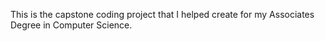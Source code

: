 This is the capstone coding project that I helped create for my Associates Degree in Computer Science. 

